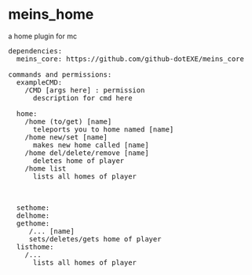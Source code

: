 # meins_home
a home plugin for mc
<pre>
dependencies:
  meins_core: https://github.com/github-dotEXE/meins_core
 
commands and permissions:
  exampleCMD:
    /CMD [args here] : permission
      description for cmd here
      
  home:
    /home (to/get) [name]
      teleports you to home named [name]
    /home new/set [name]
      makes new home called [name]
    /home del/delete/remove [name]
      deletes home of player
    /home list
      lists all homes of player
      
    
      
  sethome:
  delhome:
  gethome:
     /... [name]
     sets/deletes/gets home of player
  listhome:
    /...
      lists all homes of player
    
</pre>

